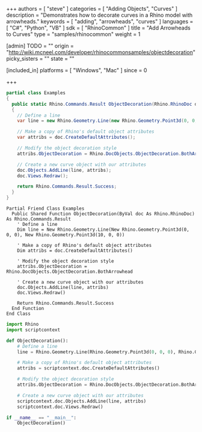 +++
authors = [ "steve" ]
categories = [ "Adding Objects", "Curves" ]
description = "Demonstrates how to decorate curves in a Rhino model with arrowheads."
keywords = [ "adding", "arrowheads", "curves" ]
languages = [ "C#", "Python", "VB" ]
sdk = [ "RhinoCommon" ]
title = "Add Arrowheads to Curves"
type = "samples/rhinocommon"
weight = 1

[admin]
TODO = ""
origin = "http://wiki.mcneel.com/developer/rhinocommonsamples/objectdecoration"
picky_sisters = ""
state = ""

[included_in]
platforms = [ "Windows", "Mac" ]
since = 0

+++

<div class="codetab-content" id="cs">

```cs
partial class Examples
{
  public static Rhino.Commands.Result ObjectDecoration(Rhino.RhinoDoc doc)
  {
    // Define a line
    var line = new Rhino.Geometry.Line(new Rhino.Geometry.Point3d(0, 0, 0), new Rhino.Geometry.Point3d(10, 0, 0));

    // Make a copy of Rhino's default object attributes
    var attribs = doc.CreateDefaultAttributes();

    // Modify the object decoration style
    attribs.ObjectDecoration = Rhino.DocObjects.ObjectDecoration.BothArrowhead;

    // Create a new curve object with our attributes
    doc.Objects.AddLine(line, attribs);
    doc.Views.Redraw();

    return Rhino.Commands.Result.Success;
  }
}
```

</div>


<div class="codetab-content" id="vb">

```vbnet
Partial Friend Class Examples
  Public Shared Function ObjectDecoration(ByVal doc As Rhino.RhinoDoc) As Rhino.Commands.Result
	' Define a line
	Dim line = New Rhino.Geometry.Line(New Rhino.Geometry.Point3d(0, 0, 0), New Rhino.Geometry.Point3d(10, 0, 0))

	' Make a copy of Rhino's default object attributes
	Dim attribs = doc.CreateDefaultAttributes()

	' Modify the object decoration style
	attribs.ObjectDecoration = Rhino.DocObjects.ObjectDecoration.BothArrowhead

	' Create a new curve object with our attributes
	doc.Objects.AddLine(line, attribs)
	doc.Views.Redraw()

	Return Rhino.Commands.Result.Success
  End Function
End Class
```

</div>


<div class="codetab-content" id="py">

```python
import Rhino
import scriptcontext

def ObjectDecoration():
    # Define a line
    line = Rhino.Geometry.Line(Rhino.Geometry.Point3d(0, 0, 0), Rhino.Geometry.Point3d(10, 0, 0))

    # Make a copy of Rhino's default object attributes
    attribs = scriptcontext.doc.CreateDefaultAttributes()

    # Modify the object decoration style
    attribs.ObjectDecoration = Rhino.DocObjects.ObjectDecoration.BothArrowhead

    # Create a new curve object with our attributes
    scriptcontext.doc.Objects.AddLine(line, attribs)
    scriptcontext.doc.Views.Redraw()

if __name__ == "__main__":
    ObjectDecoration()
```

</div>
